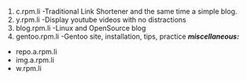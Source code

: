 1. c.rpm.li -Traditional Link Shortener and the same time a simple blog.
2. y.rpm.li -Display youtube videos with no distractions
3. blog.rpm.li -Linux and OpenSource blog
4. gentoo.rpm.li -Gentoo site, installation, tips, practice
***miscellaneous:***
* repo.a.rpm.li
* img.a.rpm.li
* w.rpm.li
